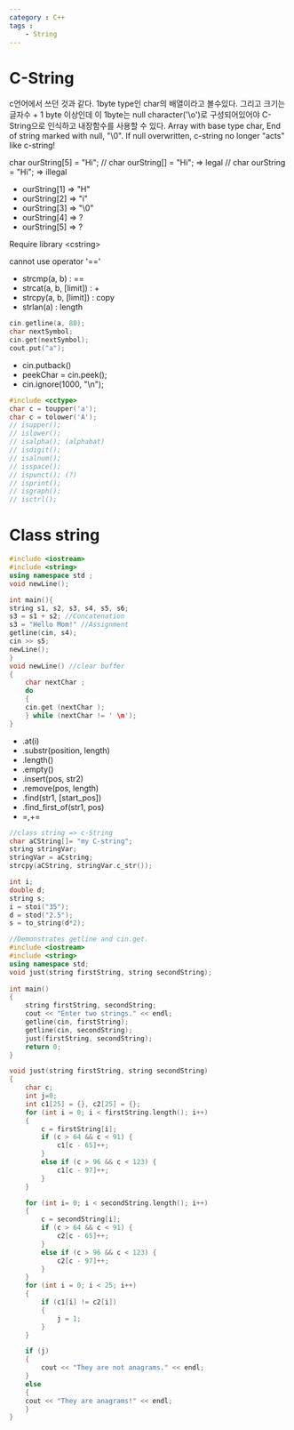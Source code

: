 ```yaml
---
category : C++
tags :
    - String
---
```


# C-String

c언어에서 쓰던 것과 같다. 1byte type인 char의 배열이라고 볼수있다. 그리고 크기는 글자수 + 1 byte 이상인데 이 1byte는 null character('\o')로 구성되어있어야 C-String으로 인식하고 내장함수를 사용할 수 있다. Array with base type char, End of string marked with null, "\0". If null overwritten, c-string no longer "acts" like c-string!


char ourString[5] = "Hi";
// char ourString[] = "Hi"; => legal
// char ourString = "Hi"; => illegal
- ourString[1] => "H"
- ourString[2] => "i"
- ourString[3] => "\0"
- ourString[4] => ?
- ourString[5] => ?

Require library \<cstring\>

cannot use operator '=='
- strcmp(a, b) : ==
- strcat(a, b, [limit]) : +
- strcpy(a, b, [limit]) : copy
- strlan(a) : length

~~~C++
cin.getline(a, 80);
char nextSymbol;
cin.get(nextSymbol);
cout.put("a");
~~~

- cin.putback()
- peekChar = cin.peek();
- cin.ignore(1000, "\n");

~~~c++
#include <cctype>
char c = toupper('a');
char c = tolower('A');
// isupper();
// islower();
// isalpha(); (alphabat)
// isdigit();
// isalnum();
// isspace();
// ispunct(); (?)
// isprint();
// isgraph();
// isctrl();
~~~



# Class string

~~~C++
#include <iostream>
#include <string>
using namespace std ;
void newLine();

int main(){
string s1, s2, s3, s4, s5, s6;
s3 = s1 + s2; //Concatenation
s3 = "Hello Mom!" //Assignment
getline(cin, s4);
cin >> s5;
newLine();
}
void newLine() //clear buffer
{
	char nextChar ;
	do
	{
	cin.get (nextChar );
	} while (nextChar != ' \n');
}
~~~

- .at(i)
- .substr(position, length)
- .length()
- .empty()
- .insert(pos, str2)
- .remove(pos, length)
- .find(str1, [start_pos])
- .find_first_of(str1, pos)
- =,+=

~~~C++
//class string => c-String
char aCString[]= "my C-string";
string stringVar;
stringVar = aCstring;
strcpy(aCString, stringVar.c_str());
~~~

~~~C++
int i;
double d;
string s;
i = stoi("35");
d = stod("2.5");
s = to_string(d*2);
~~~

 
~~~c++
//Demonstrates getline and cin.get.
#include <iostream>
#include <string>
using namespace std;
void just(string firstString, string secondString);
 
int main()
{
	string firstString, secondString;
	cout << "Enter two strings." << endl;
	getline(cin, firstString);
	getline(cin, secondString);
	just(firstString, secondString);
	return 0;
}

void just(string firstString, string secondString)
{
	char c;
	int j=0;
	int c1[25] = {}, c2[25] = {};
	for (int i = 0; i < firstString.length(); i++)
	{
		c = firstString[i];
		if (c > 64 && c < 91) {
			c1[c - 65]++;
		}
		else if (c > 96 && c < 123) {
			c1[c - 97]++;
		}
	}

	for (int i= 0; i < secondString.length(); i++)
	{
		c = secondString[i];
		if (c > 64 && c < 91) {
			c2[c - 65]++;
		}
		else if (c > 96 && c < 123) {
			c2[c - 97]++;
		}
	}
	for (int i = 0; i < 25; i++)
	{
		if (c1[i] != c2[i])
		{
			j = 1;
		}
	}

	if (j)
	{
		cout << "They are not anagrams." << endl;
	}
	else
	{
	cout << "They are anagrams!" << endl;
	}
}
~~~